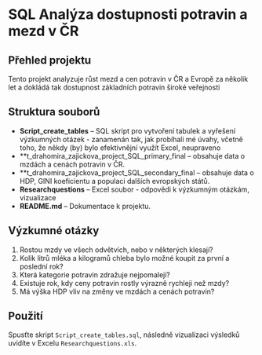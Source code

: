 # SQL Analýza dostupnosti potravin a mezd v ČR

## Přehled projektu
Tento projekt analyzuje růst mezd a cen potravin v ČR a Evropě za několik let a dokládá  tak dostupnost základních potravin široké veřejnosti

## Struktura souborů
- **Script_create_tables** – SQL skript pro vytvoření tabulek a vyřešení výzkumných otázek - zanamenán tak, jak probíhali mé úvahy, včetně toho, že někdy (by) bylo  efektivnějní využít Excel, neupraveno
- **t_drahomira_zajickova_project_SQL_primary_final – obsahuje data o mzdách a cenách potravin v ČR.
- **t_drahomira_zajickova_project_SQL_secondary_final – obsahuje data o HDP, GINI koeficientu a populaci dalších evropských států.
- **Researchquestions** – Excel soubor - odpovědi k výzkumným otázkám, vizualizace
- **README.md** – Dokumentace k projektu.

## Výzkumné otázky
1. Rostou mzdy ve všech odvětvích, nebo v některých klesají?
2. Kolik litrů mléka a kilogramů chleba bylo možné koupit za první a poslední rok?
3. Která kategorie potravin zdražuje nejpomaleji?
4. Existuje rok, kdy ceny potravin rostly výrazně rychleji než mzdy?
5. Má výška HDP vliv na změny ve mzdách a cenách potravin?

## Použití
Spusťte skript `Script_create_tables.sql`, následně vizualizaci výsledků uvidíte v Excelu `Researchquestions.xls`.
